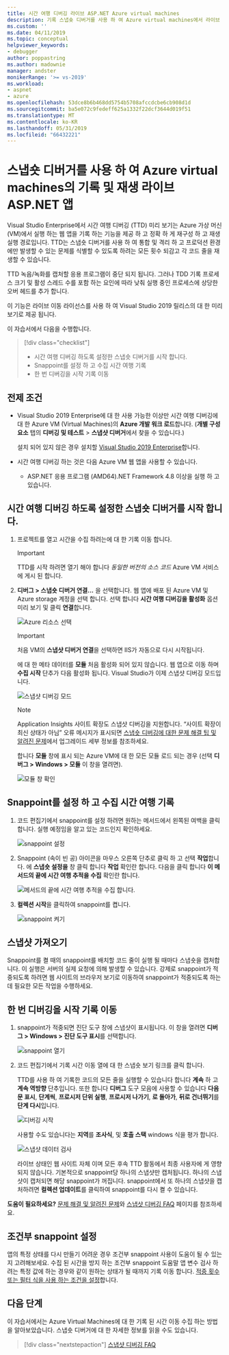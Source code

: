 ```yaml
---
title: 시간 여행 디버깅 라이브 ASP.NET Azure virtual machines
description: 기록 스냅숏 디버거를 사용 하 여 Azure virtual machines에서 라이브 ASP.NET 앱을 재생 하는 방법을 알아봅니다.
ms.custom: ''
ms.date: 04/11/2019
ms.topic: conceptual
helpviewer_keywords:
- debugger
author: poppastring
ms.author: madownie
manager: andster
monikerRange: '>= vs-2019'
ms.workload:
- aspnet
- azure
ms.openlocfilehash: 53dce8b6b468dd5754b5708afccdcbe6cb908d1d
ms.sourcegitcommit: ba5e072c9fedeff625a1332f22dcf3644d019f51
ms.translationtype: MT
ms.contentlocale: ko-KR
ms.lasthandoff: 05/31/2019
ms.locfileid: "66432221"
---
```

# <a name="record-and-replay-live-aspnet-apps-on-azure-virtual-machines-using-the-snapshot-debugger"></a>스냅숏 디버거를 사용 하 여 Azure virtual machines의 기록 및 재생 라이브 ASP.NET 앱

Visual Studio Enterprise에서 시간 여행 디버깅 (TTD) 미리 보기는 Azure 가상 머신 (VM)에서 실행 하는 웹 앱을 기록 하는 기능을 제공 하 고 정확 하 게 재구성 하 고 재생 실행 경로입니다. TTD는 스냅숏 디버거를 사용 하 여 통합 및 격리 하 고 프로덕션 환경에만 발생할 수 있는 문제를 식별할 수 있도록 하려는 모든 횟수 되감고 각 코드 줄을 재생할 수 있습니다.

TTD 녹음/녹화를 캡처할 응용 프로그램이 중단 되지 됩니다. 그러나 TDD 기록 프로세스 크기 및 활성 스레드 수를 포함 하는 요인에 따라 낮춰 실행 중인 프로세스에 상당한 오버 헤드를 추가 합니다.

이 기능은 라이브 이동 라이선스를 사용 하 여 Visual Studio 2019 릴리스의 대 한 미리 보기로 제공 됩니다.

이 자습서에서 다음을 수행합니다.

> [!div class="checklist"]
> * 시간 여행 디버깅 하도록 설정한 스냅숏 디버거를 시작 합니다.
> * Snappoint를 설정 하 고 수집 시간 여행 기록
> * 한 번 디버깅을 시작 기록 이동

## <a name="prerequisites"></a>전제 조건

* Visual Studio 2019 Enterprise에 대 한 사용 가능한 이상만 시간 여행 디버깅에 대 한 Azure VM (Virtual Machines)의 **Azure 개발 워크 로드**합니다. (**개별 구성 요소** 탭의 **디버깅 및 테스트** > **스냅샷 디버거**에서 찾을 수 있습니다.)

    설치 되어 있지 않은 경우 설치할 [Visual Studio 2019 Enterprise](https://visualstudio.microsoft.com/vs/)합니다.

* 시간 여행 디버깅 하는 것은 다음 Azure VM 웹 앱을 사용할 수 있습니다.
  * ASP.NET 응용 프로그램 (AMD64).NET Framework 4.8 이상을 실행 하 고 있습니다.

## <a name="start-the-snapshot-debugger-with-time-travel-debugging-enabled"></a>시간 여행 디버깅 하도록 설정한 스냅숏 디버거를 시작 합니다.

1. 프로젝트를 열고 시간을 수집 하려는에 대 한 기록 이동 합니다.

    > [!IMPORTANT]
    > TTD를 시작 하려면 열기 해야 합니다 *동일한 버전의 소스 코드* Azure VM 서비스에 게시 된 합니다.

1. **디버그 > 스냅숏 디버거 연결...** 을 선택합니다. 웹 앱에 배포 된 Azure VM 및 Azure storage 계정을 선택 합니다. 선택 합니다 **시간 여행 디버깅을 활성화** 옵션 미리 보기 및 클릭 **연결**합니다.

      ![Azure 리소스 선택](../debugger/media/time-travel-debugging-select-azure-resource-vm.png)

    > [!IMPORTANT]
    > 처음 VM의 **스냅샷 디버거 연결**을 선택하면 IIS가 자동으로 다시 시작됩니다.

    에 대 한 메타 데이터를 **모듈** 처음 활성화 되어 있지 않습니다. 웹 앱으로 이동 하며 **수집 시작** 단추가 다음 활성화 됩니다. Visual Studio가 이제 스냅샷 디버깅 모드입니다.

   ![스냅샷 디버깅 모드](../debugger/media/snapshot-message.png)

    > [!NOTE]
    > Application Insights 사이트 확장도 스냅샷 디버깅을 지원합니다. “사이트 확장이 최신 상태가 아님” 오류 메시지가 표시되면 [스냅숏 디버깅에 대한 문제 해결 팁 및 알려진 문제](../debugger/debug-live-azure-apps-troubleshooting.md)에서 업그레이드 세부 정보를 참조하세요.

   합니다 **모듈** 창에 표시 되는 Azure VM에 대 한 모든 모듈 로드 되는 경우 (선택 **디버그 > Windows > 모듈** 이 창을 열려면).

   ![모듈 창 확인](../debugger/media/snapshot-modules.png)

## <a name="set-a-snappoint-and-collect-a-time-travel-recording"></a>Snappoint를 설정 하 고 수집 시간 여행 기록

1. 코드 편집기에서 snappoint를 설정 하려면 원하는 메서드에서 왼쪽된 여백을 클릭 합니다. 실행 예정임을 알고 있는 코드인지 확인하세요.

   ![snappoint 설정](../debugger/media/time-travel-debugging-set-snappoint-settings.png)

1. Snappoint (속이 빈 공) 아이콘을 마우스 오른쪽 단추로 클릭 하 고 선택 **작업**합니다. 에 **스냅숏 설정을** 창 클릭 합니다 **작업** 확인란 합니다. 다음을 클릭 합니다 **이 메서드의 끝에 시간 여행 추적을 수집** 확인란 합니다.

   ![메서드의 끝에 시간 여행 추적을 수집 합니다.](../debugger/media/time-travel-debugging-set-snappoint-action.png)

1. **컬렉션 시작**을 클릭하여 snappoint를 켭니다.

   ![snappoint 켜기](../debugger/media/snapshot-start-collection.png)

## <a name="take-a-snapshot"></a>스냅샷 가져오기

Snappoint를 켤 때의 snappoint를 배치할 코드 줄이 실행 될 때마다 스냅숏을 캡처합니다. 이 실행은 서버의 실제 요청에 의해 발생할 수 있습니다. 강제로 snappoint가 적중되도록 하려면 웹 사이트의 브라우저 보기로 이동하여 snappoint가 적중되도록 하는 데 필요한 모든 작업을 수행하세요.

## <a name="start-debugging-a-time-travel-recording"></a>한 번 디버깅을 시작 기록 이동

1. snappoint가 적중되면 진단 도구 창에 스냅샷이 표시됩니다. 이 창을 열려면 **디버그 > Windows > 진단 도구 표시**를 선택합니다.

   ![snappoint 열기](../debugger/media/snapshot-diagsession-window.png)

1. 코드 편집기에서 기록 시간 이동 열에 대 한 스냅숏 보기 링크를 클릭 합니다.
  
   TTD를 사용 하 여 기록한 코드의 모든 줄을 실행할 수 있습니다 합니다 **계속** 하 고 **계속 역방향** 단추입니다. 또한 합니다 **디버그** 도구 모음에 사용할 수 있습니다 **다음 문 표시**, **단계씩**, **프로시저 단위 실행**, **프로시저 나가기**, **로 돌아가**, **뒤로 건너뛰기**를 **단계 다시**입니다.

   ![디버깅 시작](../debugger/media/time-travel-debugging-step-commands.png)

   사용할 수도 있습니다는 **지역**를 **조사식**, 및 **호출 스택** windows 식을 평가 합니다.

   ![스냅샷 데이터 검사](../debugger/media/time-travel-debugging-start-debugging.png)

    라이브 상태인 웹 사이트 자체 이며 모든 후속 TTD 활동에서 최종 사용자에 게 영향 되지 않습니다. 기본적으로 snappoint당 하나의 스냅샷만 캡처됩니다. 하나의 스냅샷이 캡처되면 해당 snappoint가 꺼집니다. snappoint에서 또 하나의 스냅샷을 캡처하려면 **컬렉션 업데이트**를 클릭하여 snappoint를 다시 켤 수 있습니다.

**도움이 필요하세요?** [문제 해결 및 알려진 문제](../debugger/debug-live-azure-apps-troubleshooting.md)와 [스냅샷 디버깅 FAQ](../debugger/debug-live-azure-apps-faq.md) 페이지를 참조하세요.

## <a name="set-a-conditional-snappoint"></a>조건부 snappoint 설정

앱의 특정 상태를 다시 만들기 어려운 경우 조건부 snappoint 사용이 도움이 될 수 있는지 고려해보세요. 수집 된 시간을 방지 하는 조건부 snappoint 도움말 앱 변수 검사 하려는 특정 값에 하는 경우와 같이 원하는 상태가 될 때까지 기록 이동 합니다. [적중 횟수 또는 필터 식을 사용 하는 조건을 설정](../debugger/debug-live-azure-apps-troubleshooting.md)합니다.

## <a name="next-steps"></a>다음 단계

이 자습서에서는 Azure Virtual Machines에 대 한 기록 된 시간 이동 수집 하는 방법을 알아보았습니다. 스냅숏 디버거에 대 한 자세한 정보를 읽을 수도 있습니다.

> [!div class="nextstepaction"]
> [스냅샷 디버깅 FAQ](../debugger/debug-live-azure-apps-faq.md)